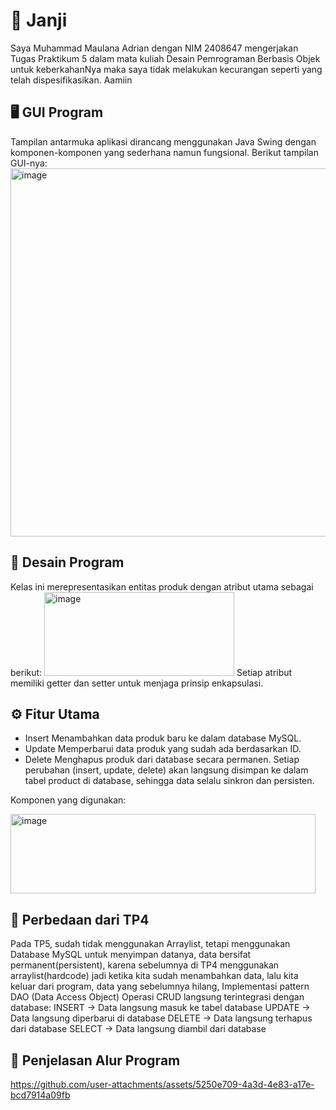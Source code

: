 <h1>🧾 Janji</h1>
Saya Muhammad Maulana Adrian dengan NIM 2408647 mengerjakan Tugas Praktikum 5
dalam mata kuliah Desain Pemrograman Berbasis Objek untuk keberkahanNya maka
saya tidak melakukan kecurangan seperti yang telah dispesifikasikan. Aamiin

<h2>🖥️ GUI Program</h2>
Tampilan antarmuka aplikasi dirancang menggunakan Java Swing dengan komponen-komponen yang sederhana namun fungsional. Berikut tampilan GUI-nya:


<img width="734" height="589" alt="image" src="https://github.com/user-attachments/assets/2576bf92-9d25-4a02-a382-0ea4b7ff3d97" />

<h2>🧩 Desain Program</h2>
Kelas ini merepresentasikan entitas produk dengan atribut utama sebagai berikut:
<img width="304" height="134" alt="image" src="https://github.com/user-attachments/assets/ddec89a9-90ef-4d39-a050-7027f976e434" />
Setiap atribut memiliki getter dan setter untuk menjaga prinsip enkapsulasi.

<h2>⚙️ Fitur Utama</h2>

* Insert
  Menambahkan data produk baru ke dalam database MySQL.
* Update
  Memperbarui data produk yang sudah ada berdasarkan ID.
* Delete
  Menghapus produk dari database secara permanen.
Setiap perubahan (insert, update, delete) akan langsung disimpan ke dalam tabel product di database, sehingga data selalu sinkron dan persisten.

Komponen yang digunakan:

<img width="488" height="127" alt="image" src="https://github.com/user-attachments/assets/4e3117fa-08d9-4ceb-8b15-57a83e68ce69" />

<h2>🔄 Perbedaan dari TP4</h2>

Pada TP5, sudah tidak menggunakan Arraylist, tetapi menggunakan Database MySQL untuk menyimpan datanya, data bersifat permanent(persistent), karena sebelumnya di TP4 menggunakan arraylist(hardcode) jadi ketika kita sudah menambahkan data, lalu kita keluar dari program, data yang sebelumnya hilang, Implementasi pattern DAO (Data Access Object)
Operasi CRUD langsung terintegrasi dengan database:
INSERT → Data langsung masuk ke tabel database
UPDATE → Data langsung diperbarui di database
DELETE → Data langsung terhapus dari database
SELECT → Data langsung diambil dari database

<h2>🧭 Penjelasan Alur Program</h2>

https://github.com/user-attachments/assets/5250e709-4a3d-4e83-a17e-bcd7914a09fb

